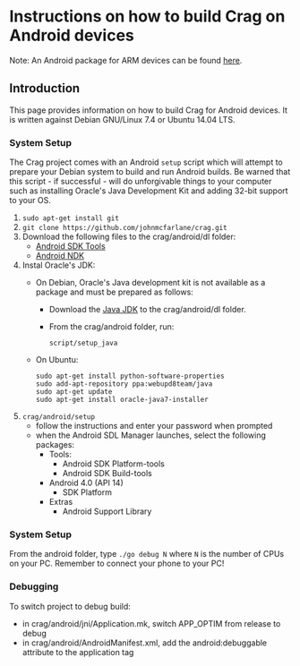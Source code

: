 # Instructions on how to build Crag on Android devices

Note: An Android package for ARM devices can be found [here](https://drive.google.com/file/d/0BzcKPEavdc2NdUlfNTdmeTUwLTQ/edit?usp=sharing).

## Introduction

This page provides information on how to build Crag for Android devices. It is written against Debian GNU/Linux 7.4 or Ubuntu 14.04 LTS.

### System Setup

The Crag project comes with an Android `setup` script which will attempt to prepare your Debian system to build and run Android builds. Be warned that this script - if successful - will do unforgivable things to your computer such as installing Oracle's Java Development Kit and adding 32-bit support to your OS.

1. `sudo apt-get install git`
2. `git clone https://github.com/johnmcfarlane/crag.git`
3. Download the following files to the crag/android/dl folder:
   * [Android SDK Tools](http://developer.android.com/sdk/index.html)
   * [Android NDK](http://developer.android.com/tools/sdk/ndk/index.html)
4. Instal Oracle's JDK:
   * On Debian, Oracle's Java development kit is not available as a package and must be prepared as follows:
     * Download the [Java JDK](http://www.oracle.com/technetwork/java/javase/downloads/index.html) to the crag/android/dl folder.
     * From the crag/android folder, run:

       `script/setup_java`
   * On Ubuntu:

     ```
     sudo apt-get install python-software-properties
     sudo add-apt-repository ppa:webupd8team/java
     sudo apt-get update
     sudo apt-get install oracle-java7-installer
     ```
5. `crag/android/setup`
   * follow the instructions and enter your password when prompted
   * when the Android SDL Manager launches, select the following packages:
     * Tools:
       * Android SDK Platform-tools
       * Android SDK Build-tools
     * Android 4.0 (API 14)
       * SDK Platform
     * Extras
       * Android Support Library

### System Setup

From the android folder, type `./go debug N` where `N` is the number of CPUs on your PC. 
Remember to connect your phone to your PC!

### Debugging

To switch project to debug build:

* in crag/android/jni/Application.mk, switch APP_OPTIM from release to debug
* in crag/android/AndroidManifest.xml, add the android:debuggable attribute to the application tag
